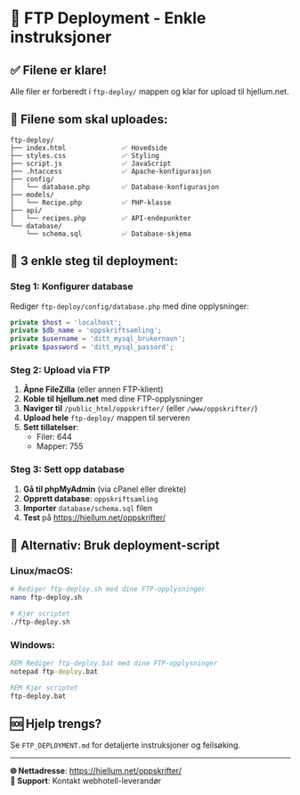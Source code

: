 # 🚀 FTP Deployment - Enkle instruksjoner

## ✅ Filene er klare!

Alle filer er forberedt i `ftp-deploy/` mappen og klar for upload til hjellum.net.

## 📁 Filene som skal uploades:

```
ftp-deploy/
├── index.html              ✅ Hovedside
├── styles.css              ✅ Styling  
├── script.js               ✅ JavaScript
├── .htaccess               ✅ Apache-konfigurasjon
├── config/
│   └── database.php        ✅ Database-konfigurasjon
├── models/
│   └── Recipe.php          ✅ PHP-klasse
├── api/
│   └── recipes.php         ✅ API-endepunkter
└── database/
    └── schema.sql          ✅ Database-skjema
```

## 🔧 3 enkle steg til deployment:

### Steg 1: Konfigurer database
Rediger `ftp-deploy/config/database.php` med dine opplysninger:
```php
private $host = 'localhost';
private $db_name = 'oppskriftsamling';  
private $username = 'ditt_mysql_brukernavn';
private $password = 'ditt_mysql_passord';
```

### Steg 2: Upload via FTP
1. **Åpne FileZilla** (eller annen FTP-klient)
2. **Koble til hjellum.net** med dine FTP-opplysninger
3. **Naviger til** `/public_html/oppskrifter/` (eller `/www/oppskrifter/`)
4. **Upload hele** `ftp-deploy/` mappen til serveren
5. **Sett tillatelser**:
   - Filer: 644
   - Mapper: 755

### Steg 3: Sett opp database
1. **Gå til phpMyAdmin** (via cPanel eller direkte)
2. **Opprett database**: `oppskriftsamling`
3. **Importer** `database/schema.sql` filen
4. **Test** på https://hjellum.net/oppskrifter/

## 🎯 Alternativ: Bruk deployment-script

### Linux/macOS:
```bash
# Rediger ftp-deploy.sh med dine FTP-opplysninger
nano ftp-deploy.sh

# Kjør scriptet
./ftp-deploy.sh
```

### Windows:
```cmd
REM Rediger ftp-deploy.bat med dine FTP-opplysninger
notepad ftp-deploy.bat

REM Kjør scriptet
ftp-deploy.bat
```

## 🆘 Hjelp trengs?

Se `FTP_DEPLOYMENT.md` for detaljerte instruksjoner og feilsøking.

---

**🌐 Nettadresse**: https://hjellum.net/oppskrifter/  
**📧 Support**: Kontakt webhotell-leverandør
